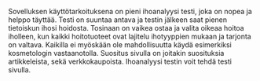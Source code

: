 Sovelluksen käyttötarkoituksena on pieni ihoanalyysi testi, joka on nopea ja helppo täyttää.
Testi on suuntaa antava ja testin jälkeen saat pienen tietoiskun ihosi hoidosta. 
Tosinaan on vaikea ostaa ja valita oikeaa hoitoa iholleen, kun kaikki hoitotuoteet ovat lajitelu ihotyyppien mukaan ja tarjonta on valtava.
Kaikilla ei myöskään ole mahdollisuutta käydä esimerkiksi kosmetologin vastaanotolla.
Suositus sivulla on joitakin suosituksia artikkeleista, sekä verkkokaupoista.
Ihoanalyysi testin voit tehdä testi sivulla.
